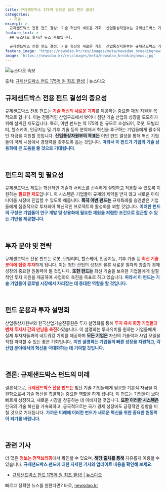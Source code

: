 ```yaml
---
title: 규제샌드박스 175억 원으로 꿈의 펀드 결성!
categories:
  - 기술
excerpt: >
  규제샌드박스 전용 펀드 결성: 기술 혁신의 새로운 기회  산업통상자원부는 규제샌드박스 기업의 첨단분야 기술혁…
feature_text: >
  ## 뉴스다오 실시간 뉴스 속보입니다.

  규제샌드박스 전용 펀드 결성: 기술 혁신의 새로운 기회  산업통상자원부는 규제샌드박스 기업의 첨단분야 기술혁…
feature_image: 'https://newsdao.kr/res/images/meta/newsdao_breakingnews.jpg'
image: 'https://newsdao.kr/res/images/meta/newsdao_breakingnews.jpg'
---
```


![뉴스다오 속보](https://newsdao.kr/res/images/meta/newsdao_breakingnews.jpg)

<p>출처: <a href="https://newsdao.kr/5027" rel="dofollow">규제샌드박스 펀드 175억 원 최초 결성!</a> | 뉴스다오</p>

<h2 data-ke-size="size26">규제샌드박스 전용 펀드 결성의 중요성</h2>
<p data-ke-size="size16">규제샌드박스 전용 펀드는 <b><span style="color: #ee2323;">기술 혁신의 새로운 기회</span></b>를 제공하는 중요한 재정 지원을 목적으로 합니다. 이는 전통적인 산업구조에서 벗어나 첨단 기술 산업의 성장을 도모하기 위해 설계된 제도입니다. 특히, 이번 펀드는 약 175억 원 규모로 조성되어, 로봇, 모빌리티, 헬스케어, 인공지능 및 기후 기술 등의 분야에서 혁신을 추구하는 기업들에게 필수적인 자금을 지원할 것입니다. <b><span style="background-color: #21538527;">산업통상자원부의 목표는</span></b> 이번 펀드 결성을 통해 혁신 기업들이 국제 시장에서 경쟁력을 갖추도록 돕는 것입니다. <b><span style="color: #1a5490;">따라서 이 펀드가 기업의 기술 상용화에 큰 도움을 줄 것으로 기대됩니다.</span></b></p>

<p data-ke-size="size16">&nbsp;</p>

<h2 data-ke-size="size26">펀드의 목적 및 필요성</h2>
<p data-ke-size="size16">규제샌드박스 제도는 혁신적인 기술과 서비스를 신속하게 실험하고 적용할 수 있도록 지원하는 <b><span style="color: #ee2323;">필요한 제도</span></b>입니다. 이 시스템은 기업들이 규제의 제약을 받지 않고 새로운 아이디어를 시장에 진입할 수 있도록 해줍니다. <b><span style="background-color: #21538527;">특히 이번 펀드는</span></b> 규제특례를 승인받은 기업들에게 집중적으로 투자되어 혁신적인 프로젝트의 활성화를 꾀할 것입니다. <b><span style="color: #1a5490;">이러한 펀드의 구성은 기업들이 연구 개발 및 상용화에 필요한 재원을 저렴한 조건으로 접근할 수 있는 기반을 제공합니다.</span></b></p>

<p data-ke-size="size16">&nbsp;</p>

<h2 data-ke-size="size26">투자 분야 및 전략</h2>
<p data-ke-size="size16">규제샌드박스 전용 펀드는 로봇, 모빌리티, 헬스케어, 인공지능, 기후 기술 등 <b><span style="color: #ee2323;">최신 기술 분야에 집중 투자</span></b>하게 됩니다. 이는 첨단 산업의 성장은 물론 새로운 일자리 창출과 경제 성장의 중요한 원동력이 될 것입니다. <b><span style="background-color: #21538527;">또한 펀드는</span></b> 최신 기술을 보유한 기업들에게 실질적인 투자 지원을 제공하여 사업화의 촉진을 목표로 하고 있습니다. <b><span style="color: #1a5490;">따라서 이 펀드는 기술 기업들이 글로벌 시장에서 자리잡는 데 중대한 역할을 할 것입니다.</span></b></p>

<p data-ke-size="size16">&nbsp;</p>

<h2 data-ke-size="size26">펀드 운용과 투자 설명회</h2>
<p data-ke-size="size16">산업통상자원부와 한국산업기술진흥원은 투자 설명회를 통해 <b><span style="color: #ee2323;">투자 유치 희망 기업들과 벤처 투자사 간의 만남을 촉진</span></b>하였습니다. 이 설명회는 투자유치를 원하는 기업들에게 실제 투자자들과의 네트워킹 기회를 제공하며 <b><span style="background-color: #21538527;">모든 기업은</span></b> 자신의 기술력과 사업 모델을 직접 피력할 수 있는 좋은 기회입니다. <b><span style="color: #1a5490;">이번 설명회는 기업들의 빠른 성장을 지원하고, 각 산업 분야에서의 혁신을 극대화하는 데 기여할 것입니다.</span></b></p>

<p data-ke-size="size16">&nbsp;</p>

<h2 data-ke-size="size26">결론: 규제샌드박스 펀드의 미래</h2>
<p data-ke-size="size16">결론적으로, <b><span style="color: #ee2323;">규제샌드박스 전용 펀드는</span></b> 첨단 기술 기업들에게 필요한 기본적 자금을 지원함으로써 기술 혁신을 촉발하는 중요한 역할을 하게 됩니다. 이 펀드는 기업들이 보다 빠르게 성장하고, 새로운 시장을 창출하는 데 이바지할 것입니다. <b><span style="background-color: #21538527;">또한 이러한 시스템은</span></b> 한국의 기술 혁신을 가속화하고, 궁극적으로는 국가 경제 성장에도 긍정적인 영향을 미칠 것으로 기대됩니다. <b><span style="color: #1a5490;">가까운 미래에 이러한 펀드가 새로운 혁신을 위한 중요한 원동력이 되기를 바랍니다.</span></b></p>

<p data-ke-size="size16">&nbsp;</p>

<h2 data-ke-size="size26">관련 기사</h2>
<p data-ke-size="size16">더 많은 <b><span style="color: #ee2323;">정보는 정책브리핑</span></b>에서 확인할 수 있으며, <b><span style="background-color: #21538527;">해당 출처를 통해</span></b> 자유롭게 이용할 수 있습니다. <b><span style="color: #1a5490;">규제샌드박스 펀드에 대한 자세한 기사와 업데이트 내용을 확인해 보세요.</span></b></p>

<ul>
    <li><a href="https://newsdao.kr/5027">규제샌드박스 펀드 175억 원 최초 결성! | 뉴스다오</a></li>
</ul> 

빠르고 정확한 뉴스를 원한다면? 바로, <a href="https://newsdao.kr" rel="dofollow">newsdao.kr</a>


